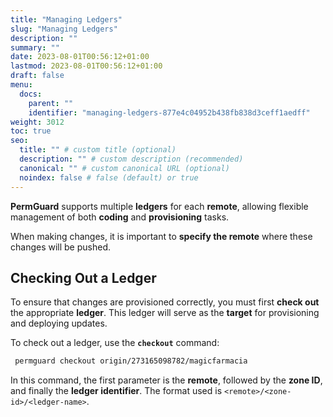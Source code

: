 ```yaml
---
title: "Managing Ledgers"
slug: "Managing Ledgers"
description: ""
summary: ""
date: 2023-08-01T00:56:12+01:00
lastmod: 2023-08-01T00:56:12+01:00
draft: false
menu:
  docs:
    parent: ""
    identifier: "managing-ledgers-877e4c04952b438fb838d3ceff1aedff"
weight: 3012
toc: true
seo:
  title: "" # custom title (optional)
  description: "" # custom description (recommended)
  canonical: "" # custom canonical URL (optional)
  noindex: false # false (default) or true
---
```


**PermGuard** supports multiple **ledgers** for each **remote**, allowing flexible management of both **coding** and **provisioning** tasks.

When making changes, it is important to **specify the remote** where these changes will be pushed.

## Checking Out a Ledger

To ensure that changes are provisioned correctly, you must first **check out** the appropriate **ledger**.
This ledger will serve as the **target** for provisioning and deploying updates.

To check out a ledger, use the **`checkout`** command:

```bash
 permguard checkout origin/273165098782/magicfarmacia
```

In this command, the first parameter is the **remote**, followed by the **zone ID**, and finally the **ledger identifier**. The format used is `<remote>/<zone-id>/<ledger-name>`.
